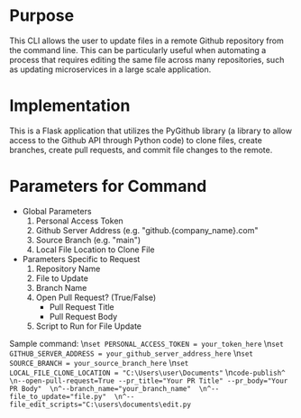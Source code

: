# Purpose
This CLI allows the user to update files in a remote Github repository from the command line. This can be particularly useful when automating a process that requires editing the same file across many repositories, such as updating microservices in a large scale application.

# Implementation
This is a Flask application that utilizes the PyGithub library (a library to allow access to the Github API through Python code) to clone files, create branches, create pull requests, and commit file changes to the remote.

# Parameters for Command
* Global Parameters
  1. Personal Access Token
  2. Github Server Address (e.g. "github.{company_name}.com"
  3. Source Branch (e.g. "main")
  4. Local File Location to Clone File
* Parameters Specific to Request
  1. Repository Name
  2. File to Update
  3. Branch Name
  4. Open Pull Request? (True/False)
      - Pull Request Title
      - Pull Request Body
  5. Script to Run for File Update

Sample command: 
\n`set PERSONAL_ACCESS_TOKEN = your_token_here`
\n`set GITHUB_SERVER_ADDRESS = your_github_server_address_here`
\n`set SOURCE_BRANCH = your_source_branch_here`
\n`set LOCAL_FILE_CLONE_LOCATION = "C:\Users\user\Documents"`
\n`code-publish^ 
\n--open-pull-request=True --pr_title="Your PR Title" --pr_body="Your PR Body" 
\n^--branch_name="your_branch_name" 
\n^--file_to_update="file.py" 
\n^--file_edit_scripts="C:\users\documents\edit.py`
